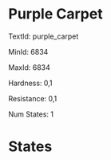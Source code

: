 # Purple Carpet

TextId: purple_carpet

MinId: 6834

MaxId: 6834

Hardness: 0,1

Resistance: 0,1


Num States: 1

# States
```

```